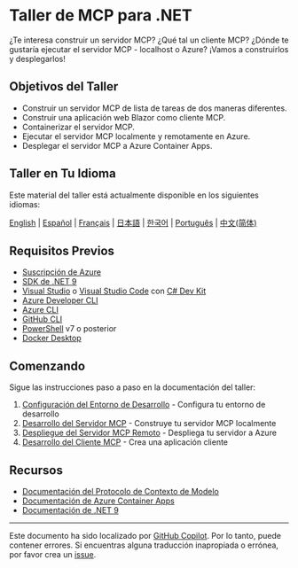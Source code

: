 # Taller de MCP para .NET

¿Te interesa construir un servidor MCP? ¿Qué tal un cliente MCP? ¿Dónde te gustaría ejecutar el servidor MCP - localhost o Azure? ¡Vamos a construirlos y desplegarlos!

## Objetivos del Taller

- Construir un servidor MCP de lista de tareas de dos maneras diferentes.
- Construir una aplicación web Blazor como cliente MCP.
- Containerizar el servidor MCP.
- Ejecutar el servidor MCP localmente y remotamente en Azure.
- Desplegar el servidor MCP a Azure Container Apps.

## Taller en Tu Idioma

Este material del taller está actualmente disponible en los siguientes idiomas:

[English](../../README.md) | [Español](./README.md) | [Français](../fr-fr/) | [日本語](../ja-jp/) | [한국어](../ko-kr/) | [Português](../pt-br/) | [中文(简体)](../zh-cn/)

## Requisitos Previos

- [Suscripción de Azure](https://azure.microsoft.com/free)
- [SDK de .NET 9](https://dotnet.microsoft.com/download/dotnet/9.0)
- [Visual Studio](https://visualstudio.microsoft.com/vs) o [Visual Studio Code](https://code.visualstudio.com) con [C# Dev Kit](https://marketplace.visualstudio.com/items?itemName=ms-dotnettools.csdevkit)
- [Azure Developer CLI](https://learn.microsoft.com/azure/developer/azure-developer-cli/overview)
- [Azure CLI](https://learn.microsoft.com/cli/azure/what-is-azure-cli)
- [GitHub CLI](https://docs.github.com/github-cli/github-cli/about-github-cli)
- [PowerShell](https://learn.microsoft.com/powershell/scripting/overview) v7 o posterior
- [Docker Desktop](https://docs.docker.com/desktop/)

## Comenzando

Sigue las instrucciones paso a paso en la documentación del taller:

1. [Configuración del Entorno de Desarrollo](./docs/00-setup.md) - Configura tu entorno de desarrollo
1. [Desarrollo del Servidor MCP](./docs/01-mcp-server.md) - Construye tu servidor MCP localmente
1. [Despliegue del Servidor MCP Remoto](./docs/02-mcp-remote-server.md) - Despliega tu servidor a Azure
1. [Desarrollo del Cliente MCP](./docs/03-mcp-client.md) - Crea una aplicación cliente

## Recursos

- [Documentación del Protocolo de Contexto de Modelo](https://modelcontextprotocol.io/)
- [Documentación de Azure Container Apps](https://learn.microsoft.com/azure/container-apps/)
- [Documentación de .NET 9](https://learn.microsoft.com/dotnet/)

---

Este documento ha sido localizado por [GitHub Copilot](https://docs.github.com/copilot/about-github-copilot/what-is-github-copilot). Por lo tanto, puede contener errores. Si encuentras alguna traducción inapropiada o errónea, por favor crea un [issue](../../../../issues).